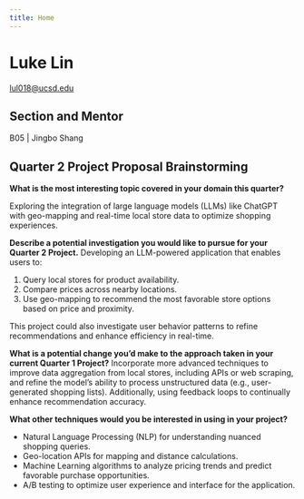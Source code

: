 ```yaml
---
title: Home
---
```


# Luke Lin
lul018@ucsd.edu

## Section and Mentor
B05 | Jingbo Shang

## Quarter 2 Project Proposal Brainstorming

**What is the most interesting topic covered in your domain this quarter?**

Exploring the integration of large language models (LLMs) like ChatGPT with geo-mapping and real-time local store data to optimize shopping experiences.  

**Describe a potential investigation you would like to pursue for your Quarter 2 Project.**
Developing an LLM-powered application that enables users to:  
1. Query local stores for product availability.  
2. Compare prices across nearby locations.  
3. Use geo-mapping to recommend the most favorable store options based on price and proximity.  

This project could also investigate user behavior patterns to refine recommendations and enhance efficiency in real-time.  

**What is a potential change you’d make to the approach taken in your current Quarter 1 Project?**
Incorporate more advanced techniques to improve data aggregation from local stores, including APIs or web scraping, and refine the model’s ability to process unstructured data (e.g., user-generated shopping lists). Additionally, using feedback loops to continually enhance recommendation accuracy.  

**What other techniques would you be interested in using in your project?**
- Natural Language Processing (NLP) for understanding nuanced shopping queries.  
- Geo-location APIs for mapping and distance calculations.  
- Machine Learning algorithms to analyze pricing trends and predict favorable purchase opportunities.  
- A/B testing to optimize user experience and interface for the application.  

